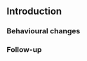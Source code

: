 ## Introduction



### Behavioural changes



### Follow-up


<!--- Thank you for sendting pull-request! -->